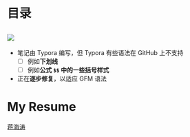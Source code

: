 # 目录

## <img src="https://img.shields.io/badge/!!!-笔记说明-ff5722.svg?colorB=ea1017" />
- 笔记由 Typora 编写，但 Typora 有些语法在 GitHub 上不支持
  - [ ] 例如**下划线**
  - [ ] 例如**公式 `$$` 中的一些括号样式**
- 正在**逐步修复**，以适应 GFM 语法

# My Resume

[蒋海涛](/23届硕士研究生-蒋海涛.pdf "我的个人简历")
